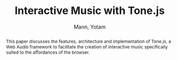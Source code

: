 --- 
title: "Interactive Music with Tone.js" 
abstract: "This paper discusses the features, architecture and implementation of Tone.js, a Web Audio framework to facilitate the creation of interactive music specifically suited to the affordances of the browser." 
address: "Paris" 
author: "Mann, Yotam"
webAuthor: "Yotam Mann" 
booktitle: "Proceedings of the International Web Audio Conference" 
editor: "Goldszmidt, Samuel and Schnell, Norbert and Saiz, Victor and Matuszewski, Benjamin" 
month: "Proceedings of the International Web Audio Conference"
pages: "undefined" 
publisher: "IRCAM" 
series: "WAC '15"
type: "Paper"  
year: "2015" 
id: "2015_40" 
tags: year2015
media: https://medias.ircam.fr/x9d4352 
pdflink: /_data/papers/pdf/2015/2015_40.pdf
ISSN: 2663-5844
---